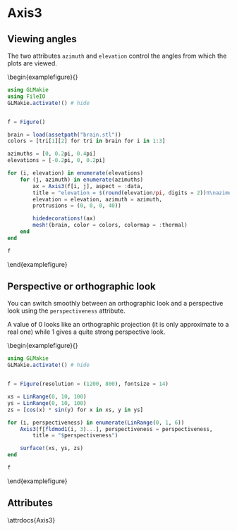 # Axis3

## Viewing angles

The two attributes `azimuth` and `elevation` control the angles from which the plots are viewed.

\begin{examplefigure}{}
```julia
using GLMakie
using FileIO
GLMakie.activate!() # hide


f = Figure()

brain = load(assetpath("brain.stl"))
colors = [tri[1][2] for tri in brain for i in 1:3]

azimuths = [0, 0.2pi, 0.4pi]
elevations = [-0.2pi, 0, 0.2pi]

for (i, elevation) in enumerate(elevations)
    for (j, azimuth) in enumerate(azimuths)
        ax = Axis3(f[i, j], aspect = :data,
        title = "elevation = $(round(elevation/pi, digits = 2))π\nazimuth = $(round(azimuth/pi, digits = 2))π",
        elevation = elevation, azimuth = azimuth,
        protrusions = (0, 0, 0, 40))

        hidedecorations!(ax)
        mesh!(brain, color = colors, colormap = :thermal)
    end
end

f
```
\end{examplefigure}

## Perspective or orthographic look

You can switch smoothly between an orthographic look and a perspective look using the `perspectiveness` attribute.

A value of 0 looks like an orthographic projection (it is only approximate to a real one) while 1 gives a quite strong perspective look.

\begin{examplefigure}{}
```julia
using GLMakie
GLMakie.activate!() # hide


f = Figure(resolution = (1200, 800), fontsize = 14)

xs = LinRange(0, 10, 100)
ys = LinRange(0, 10, 100)
zs = [cos(x) * sin(y) for x in xs, y in ys]

for (i, perspectiveness) in enumerate(LinRange(0, 1, 6))
    Axis3(f[fldmod1(i, 3)...], perspectiveness = perspectiveness,
        title = "$perspectiveness")

    surface!(xs, ys, zs)
end

f
```
\end{examplefigure}

## Attributes

\attrdocs{Axis3}
